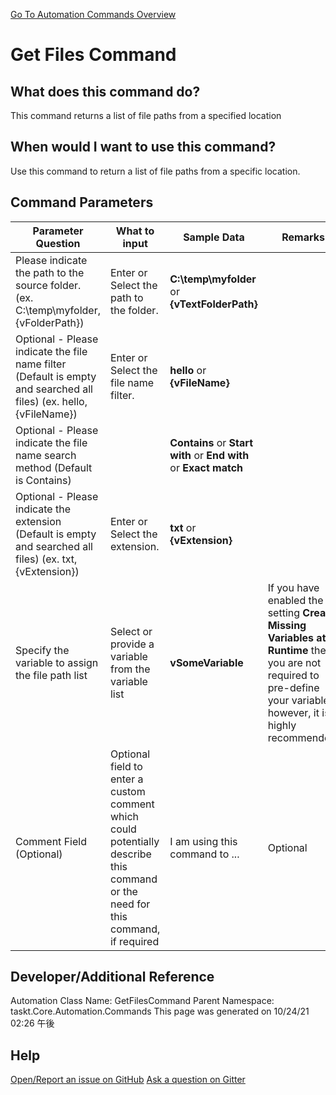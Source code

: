 <!--TITLE: Get Files Command -->
<!-- SUBTITLE: a command in the File Operation Commands group. -->
[Go To Automation Commands Overview](/automation-commands.md)


# Get Files Command


## What does this command do?
This command returns a list of file paths from a specified location


## When would I want to use this command?
Use this command to return a list of file paths from a specific location.


## Command Parameters
| Parameter Question   	| What to input  	|  Sample Data 	| Remarks  	|
| ---                    | ---               | ---           | ---       |
|Please indicate the path to the source folder. (ex. C:\temp\myfolder, {vFolderPath})|Enter or Select the path to the folder.|**C:\temp\myfolder** or **{vTextFolderPath}**||
|Optional - Please indicate the file name filter (Default is empty and searched all files) (ex. hello, {vFileName})|Enter or Select the file name filter.|**hello** or **{vFileName}**||
|Optional - Please indicate the file name search method (Default is Contains)||**Contains** or **Start with** or **End with** or **Exact match**||
|Optional - Please indicate the extension (Default is empty and searched all files) (ex. txt, {vExtension})|Enter or Select the extension.|**txt** or **{vExtension}**||
|Specify the variable to assign the file path list|Select or provide a variable from the variable list|**vSomeVariable**|If you have enabled the setting **Create Missing Variables at Runtime** then you are not required to pre-define your variables, however, it is highly recommended.|
|Comment Field (Optional)|Optional field to enter a custom comment which could potentially describe this command or the need for this command, if required|I am using this command to ...|Optional|














## Developer/Additional Reference
Automation Class Name: GetFilesCommand
Parent Namespace: taskt.Core.Automation.Commands
This page was generated on 10/24/21 02:26 午後


## Help
[Open/Report an issue on GitHub](https://github.com/saucepleez/taskt/issues/new)
[Ask a question on Gitter](https://gitter.im/taskt-rpa/Lobby)
